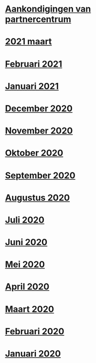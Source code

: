 # [Aankondigingen van partnercentrum](index.md)
# [2021 maart](2021-march.md)
# [Februari 2021](2021-february.md)
# [Januari 2021](2021-january.md)
# [December 2020](2020-december.md)
# [November 2020](2020-november.md)
# [Oktober 2020](2020-october.md)
# [September 2020](2020-september.md)
# [Augustus 2020](2020-august.md)
# [Juli 2020](2020-july.md)
# [Juni 2020](2020-june.md)
# [Mei 2020](2020-may.md)
# [April 2020](2020-april.md)
# [Maart 2020](2020-march.md)
# [Februari 2020](2020-february.md)
# [Januari 2020](2020-january.md)
